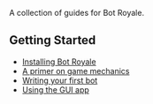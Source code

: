 A collection of guides for Bot Royale.

## Getting Started
- [Installing Bot Royale](install.html)
- [A primer on game mechanics](mechanics_primer.html)
- [Writing your first bot](bots/simple.html)
- [Using the GUI app](ui/gui.html)
